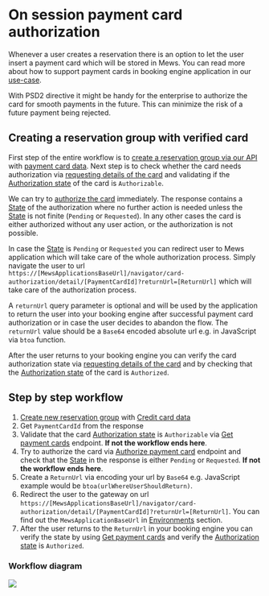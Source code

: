 # On session payment card authorization

Whenever a user creates a reservation there is an option to let the user insert a payment card which will be stored in Mews.
You can read more about how to support payment cards in booking engine application in our [use-case](./how-to-support-payment-cards-in-booking-engine-application.md).

With PSD2 directive it might be handy for the enterprise to authorize the card for smooth payments in the future. This can minimize
the risk of a future payment being rejected.

## Creating a reservation group with verified card

First step of the entire workflow is to [create a reservation group via our API](../operations.md#create-reservation-group) with [payment card data](./how-to-support-payment-cards-in-booking-engine-application.md).
Next step is to check whether the card needs authorization via [requesting details of the card](../operations.md#get-payment-cards) and validating if the [Authorization state](../operations.md#authorization-state) of the card is `Authorizable`.

We can try to [authorize the card](../operations.md#authorize-payment-card) immediately. The response contains a [State](../operations.md#payment-card-authorization-state) of the authorization where no further action is needed unless the [State](../operations.md#payment-card-authorization-state) is not finite (`Pending` or `Requested`). In any other cases the card is either authorized without any
user action, or the authorization is not possible.

In case the [State](../operations.md#payment-card-authorization-state) is `Pending` or `Requested` you can redirect user to Mews application which will take care of the whole authorization process.
Simply navigate the user to url `https://[MewsApplicationsBaseUrl]/navigator/card-authorization/detail/[PaymentCardId]?returnUrl=[ReturnUrl]` which will take care of the authorization process.

A `returnUrl` query parameter is optional and will be used by the application to return the user into your booking engine after successful payment card authorization or in case the user decides to abandon the flow.
The `returnUrl` value should be a `Base64` encoded absolute url e.g. in JavaScript via `btoa` function.

After the user returns to your booking engine you can verify the card authorization state via [requesting details of the card](../operations.md#get-payment-cards) and by checking that the [Authorization state](../operations.md#authorization-state) of the card is `Authorized`.

## Step by step workflow
1. [Create new reservation group](../operations.md#create-reservation-group) with [Credit card data](../operations.md#credit-card-data)
2. Get `PaymentCardId` from the response
3. Validate that the card [Authorization state](../operations.md#authorization-state) is `Authorizable` via [Get payment cards](../operations.md#get-payment-cards) endpoint. **If not the workflow ends here**.
4. Try to authorize the card via [Authorize payment card](../operations.md#authorize-payment-card) endpoint and check that the [State](../operations.md#payment-card-authorization-state) in the response is either `Pending` or `Requested`. **If not the workflow ends here**.
5. Create a `ReturnUrl` via encoding your url by `Base64` e.g. JavaScript example would be `btoa(urlWhereUserShouldReturn)`.
6. Redirect the user to the gateway on url `https://[MewsApplicationsBaseUrl]/navigator/card-authorization/detail/[PaymentCardId]?returnUrl=[ReturnUrl]`. You can find out the `MewsApplicationBaseUrl` in [Environments](../environments.md) section.
7. After the user returns to the `ReturnUrl` in your booking engine you can verify the state by using [Get payment cards](../operations.md#get-payment-cards) and verify the [Authorization state](../operations.md#authorization-state) is `Authorized`.

### Workflow diagram

![](./assets/images/on-session-payment-card-authorization-flow.png)
